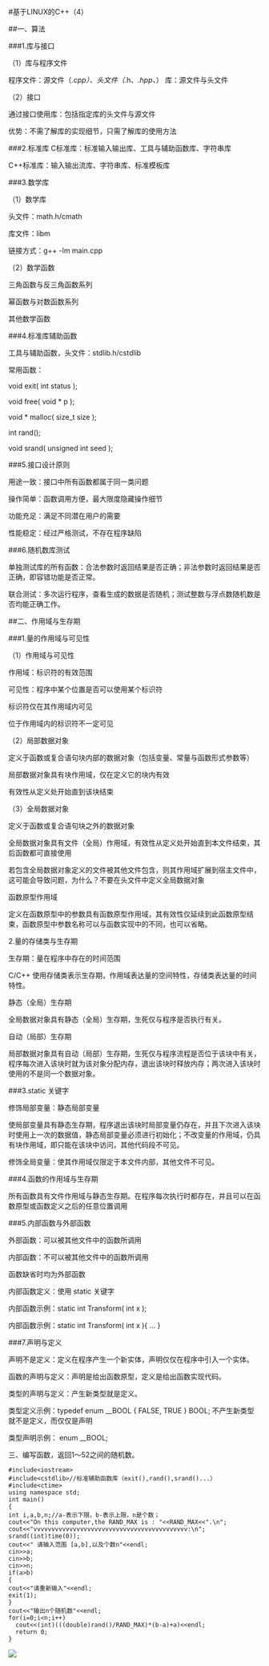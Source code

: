 #基于LINUX的C++（4）

##一、算法

###1.库与接口

（1）库与程序文件

程序文件：源文件（*.cpp）、头文件（*.h、*.hpp、*）
库：源文件与头文件

（2）接口

通过接口使用库：包括指定库的头文件与源文件

优势：不需了解库的实现细节，只需了解库的使用方法

###2.标准库
C标准库：标准输入输出库、工具与辅助函数库、字符串库

C++标准库：输入输出流库、字符串库、标准模板库

###3.数学库

（1）数学库

头文件：math.h/cmath

库文件：libm

链接方式：g++ -lm main.cpp

（2）数学函数

三角函数与反三角函数系列

幂函数与对数函数系列

其他数学函数

###4.标准库辅助函数

工具与辅助函数，头文件：stdlib.h/cstdlib

常用函数：

void exit( int status );

void free( void * p );

void * malloc( size_t size );

int rand();

void srand( unsigned int seed );

###5.接口设计原则

用途一致：接口中所有函数都属于同一类问题

操作简单：函数调用方便，最大限度隐藏操作细节

功能充足：满足不同潜在用户的需要

性能稳定：经过严格测试，不存在程序缺陷

###6.随机数库测试

单独测试库的所有函数：合法参数时返回结果是否正确；非法参数时返回结果是否正确，即容错功能是否正常。

联合测试：多次运行程序，查看生成的数据是否随机；测试整数与浮点数随机数是否均能正确工作。

##二、作用域与生存期

###1.量的作用域与可见性

（1）作用域与可见性

作用域：标识符的有效范围

可见性：程序中某个位置是否可以使用某个标识符

标识符仅在其作用域内可见

位于作用域内的标识符不一定可见

（2）局部数据对象

定义于函数或复合语句块内部的数据对象（包括变量、常量与函数形式参数等）

局部数据对象具有块作用域，仅在定义它的块内有效

有效性从定义处开始直到该块结束

（3）全局数据对象

定义于函数或复合语句块之外的数据对象

全局数据对象具有文件（全局）作用域，有效性从定义处开始直到本文件结束，其后函数都可直接使用

若包含全局数据对象定义的文件被其他文件包含，则其作用域扩展到宿主文件中，这可能会导致问题，为什么？不要在头文件中定义全局数据对象

函数原型作用域

定义在函数原型中的参数具有函数原型作用域，其有效性仅延续到此函数原型结束，函数原型中参数名称可以与函数实现中的不同，也可以省略。

2.量的存储类与生存期

生存期：量在程序中存在的时间范围

C/C++ 使用存储类表示生存期，作用域表达量的空间特性，存储类表达量的时间特性。

静态（全局）生存期

全局数据对象具有静态（全局）生存期，生死仅与程序是否执行有关。

自动（局部）生存期

局部数据对象具有自动（局部）生存期，生死仅与程序流程是否位于该块中有关，程序每次进入该块时就为该对象分配内存，退出该块时释放内存；两次进入该块时使用的不是同一个数据对象。

###3.static 关键字

修饰局部变量：静态局部变量

使局部变量具有静态生存期，程序退出该块时局部变量仍存在，并且下次进入该块时使用上一次的数据值，静态局部变量必须进行初始化；不改变量的作用域，仍具有块作用域，即只能在该块中访问，其他代码段不可见。

修饰全局变量：使其作用域仅限定于本文件内部，其他文件不可见。

###4.函数的作用域与生存期

所有函数具有文件作用域与静态生存期。在程序每次执行时都存在，并且可以在函数原型或函数定义之后的任意位置调用

###5.内部函数与外部函数

外部函数：可以被其他文件中的函数所调用

内部函数：不可以被其他文件中的函数所调用

函数缺省时均为外部函数

内部函数定义：使用 static 关键字

内部函数示例：static int Transform( int x );

内部函数示例：static int Transform( int x ){ … }

###7.声明与定义

声明不是定义：定义在程序产生一个新实体，声明仅仅在程序中引入一个实体。

函数的声明与定义：声明是给出函数原型，定义是给出函数实现代码。

类型的声明与定义：产生新类型就是定义。

类型定义示例：typedef enum __BOOL { FALSE, TRUE }  BOOL;
不产生新类型就不是定义，而仅仅是声明

类型声明示例： enum __BOOL;

三、编写函数，返回1～52之间的随机数。

    #include<iostream>
    #include<cstdlib>//标准辅助函数库（exit(),rand(),srand()...）
    #include<ctime>
    using namespace std;
    int main()
    {
    int i,a,b,n;//a-表示下限，b-表示上限，n是个数；
    cout<<"On this computer,the RAND_MAX is : "<<RAND_MAX<<".\n";
    cout<<"vvvvvvvvvvvvvvvvvvvvvvvvvvvvvvvvvvvvvvvvvvv:\n";
    srand((int)time(0));
    cout<<" 请输入范围 [a,b],以及个数n"<<endl;
    cin>>a;
    cin>>b;
    cin>>n;
    if(a>b)
    {
    cout<<"请重新输入"<<endl;
    exit(1);
    }
    cout<<"输出n个随机数"<<endl;
    for(i=0;i<n;i++)
      cout<<(int)(((double)rand()/RAND_MAX)*(b-a)+a)<<endl;
      return 0;
    }

![](https://i.imgur.com/dtaA4YO.png)








